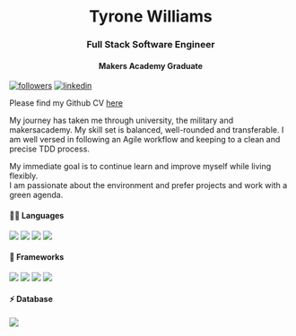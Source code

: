 <h1 align="center"> Tyrone Williams</h1>
<h3 align="center"> Full Stack Software Engineer</h3>
<h4 align="center">Makers Academy Graduate</h4>



 <a href="https://github.com/TMWcodes"><img alt="followers" title="Follow me on Github" src="https://img.shields.io/github/followers/jasonrowsell?color=236ad3&labelColor=1155ba&style=for-the-badge&logo=github&label=Follow"/></a>
 <a href="https://www.linkedin.com/in/tyrone-williams-ba4a0a219/">
    <img alt="linkedin" title="My LinkedIn Page" src="https://img.shields.io/badge/LinkedIn-0077B5?style=for-the-badge&logo=linkedin&logoColor=white"></a>


 Please find my Github CV [here](https://github.com/TMWcodes/CV)

My journey has taken me through university, the military and makersacademy. My skill set is balanced, well-rounded and transferable.
I am well versed in following an Agile workflow and keeping to a clean and precise TDD process.

My immediate goal is to continue learn and improve myself while living flexibly.</br> 
I am passionate about the environment and prefer projects and work with a green agenda. 

#### 👩‍💻 Languages 

<img src="https://img.shields.io/badge/HTML5-E34F26?style=for-the-badge&logo=html5&logoColor=white" />
 <img src="https://img.shields.io/badge/CSS3-1572B6?style=for-the-badge&logo=css3&logoColor=white" />
 <img src="https://img.shields.io/badge/JavaScript-323330?style=for-the-badge&logo=javascript&logoColor=F7DF1E" />

 <img src="https://img.shields.io/badge/Ruby-CC342D?style=for-the-badge&logo=ruby&logoColor=white" />
 
 
#### 🚀 Frameworks 
<img src="https://img.shields.io/badge/Bootstrap-563D7C?style=for-the-badge&logo=bootstrap&logoColor=white" />

<img src="https://img.shields.io/badge/Ruby_on_Rails-CC0000?style=for-the-badge&logo=ruby-on-rails&logoColor=white" />
<img src="https://img.shields.io/badge/Node.js-339933?style=for-the-badge&logo=nodedotjs&logoColor=white" />
<img src="https://img.shields.io/badge/Jest-C21325?style=for-the-badge&logo=jest&logoColor=white" />


#### ⚡ Database 

<img src="https://img.shields.io/badge/PostgreSQL-316192?style=for-the-badge&logo=postgresql&logoColor=white" /> 




